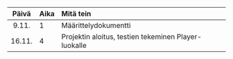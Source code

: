 | Päivä | Aika | Mitä tein  |
| :----:|:-----| :-----|
| 9.11. | 1    | Määrittelydokumentti |
| 16.11. | 4    | Projektin aloitus, testien tekeminen Player-luokalle |
